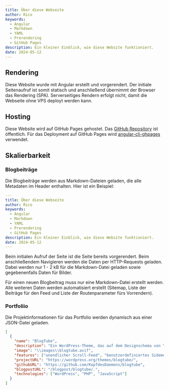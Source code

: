 ```yaml
---
title: Über diese Webseite
author: Rico
keywords:
  - Angular
  - Markdown
  - YAML
  - Prerendering
  - GitHub Pages
description: Ein kleiner Einblick, wie diese Website funktioniert.
date: 2024-05-12
---
```


## Rendering

Diese Website wurde mit Angular erstellt und vorgerendert.
Der initiale Seitenaufruf ist somit statisch und anschließend übernimmt der Browser das Rendering (SPA).
Serverseitiges Rendern erfolgt nicht, damit die Webseite ohne VPS deployt werden kann.

## Hosting

Diese Website wird auf GitHub Pages gehostet.
Das [GitHub Repository](https://github.com/KopfdesDaemons/ricoswebsite.com) ist öffentlich.
Für das Deployment auf GitHub Pages wird [angular-cli-ghpages](https://github.com/angular-schule/angular-cli-ghpages) verwendet.

## Skalierbarkeit

### Blogbeiträge

Die Blogbeiträge werden aus Markdown-Dateien geladen, die alle Metadaten im Header enthalten. Hier ist ein Beispiel:

```yaml
---
title: Über diese Webseite
author: Rico
keywords:
  - Angular
  - Markdown
  - YAML
  - Prerendering
  - GitHub Pages
description: Ein kleiner Einblick, wie diese Website funktioniert.
date: 2024-05-12
---
```

Beim initialen Aufruf der Seite ist die Seite bereits vorgerendert. Beim anschließendem Navigieren werden die Daten per HTTP-Requests geladen. Dabei werden nur 1 - 2 kB für die Markdown-Datei geladen sowie gegebenenfalls Daten für Bilder.

Für einen neuen Blogbeitrag muss nur eine Markdown-Datei erstellt werden. Alle weiteren Daten werden automatisiert erstellt (Sitemap, Liste der Beiträge für den Feed und Liste der Routenparameter fürs Vorrendern).

### Portfoliio

Die Projektinformationen für das Portfolio werden dynamisch aus einer JSON-Datei geladen.

```json
[
  {
    "name": "BlogTube",
    "description": "Ein WordPress-Theme, das auf dem Designschema von YouTube basiert",
    "image": "\\images\\blogtube.avif",
    "features": ["unendlicher Scroll-Feed", "benutzerdefiniertes Sidemenu", "benutzerdefinierte Primärfarbe", "benutzerdefinierte Schriftart"],
    "projectURL": "https://wordpress.org/themes/blogtube/",
    "githubURL": "https://github.com/KopfdesDaemons/blogtube",
    "blogpostURL": "/blogpost/blogtube/.",
    "technologies": ["WordPress", "PHP", "JavaScript"]
  }
]
```
